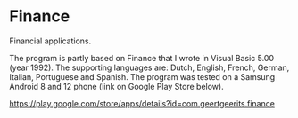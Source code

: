 # Finance
Financial applications.

The program is partly based on Finance that I wrote in Visual Basic 5.00 (year 1992).
The supporting languages are: Dutch, English, French, German, Italian, Portuguese and Spanish.
The program was tested on a Samsung Android 8 and 12 phone (link on Google Play Store below).

https://play.google.com/store/apps/details?id=com.geertgeerits.finance
